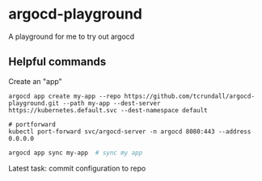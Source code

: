 # argocd-playground

A playground for me to try out argocd

## Helpful commands

Create an "app"
```
argocd app create my-app --repo https://github.com/tcrundall/argocd-playground.git --path my-app --dest-server https://kubernetes.default.svc --dest-namespace default

# portforward
kubectl port-forward svc/argocd-server -n argocd 8080:443 --address 0.0.0.0
```

```bash
argocd app sync my-app  # sync my app
```

Latest task: commit configuration to repo

